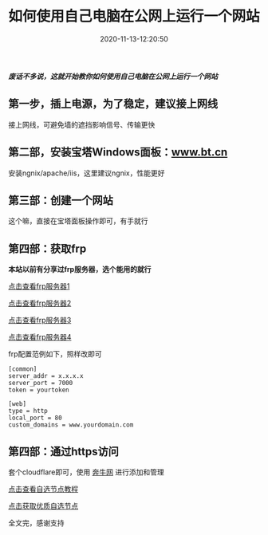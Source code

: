 ﻿---
layout: post
title:  "如何使用自己电脑在公网上运行一个网站"
date:   2020-11-13-12:20:50
categories: ML
tags: Margin
excerpt: 如何使用自己电脑在公网上运行一个网站
mathjax: true
---
***废话不多说，这就开始教你如何使用自己电脑在公网上运行一个网站***
## 第一步，插上电源，为了稳定，建议接上网线

接上网线，可避免墙的遮挡影响信号、传输更快

## 第二部，安装宝塔Windows面板：www.bt.cn

安装ngnix/apache/iis，这里建议ngnix，性能更好

## 第三部：创建一个网站

这个嘛，直接在宝塔面板操作即可，有手就行

## 第四部：获取frp


**本站以前有分享过frp服务器，选个能用的就行**


[点击查看frp服务器1](https://hblog.cf/2020/10/04/Frp%E6%9C%8D%E5%8A%A1%E5%99%A8%E5%88%86%E4%BA%AB(1)/)

[点击查看frp服务器2](https://hblog.cf/2020/10/18/frp%E6%9C%8D%E5%8A%A1%E5%99%A8%E5%88%86%E4%BA%AB(2)/)

[点击查看frp服务器3](https://hblog.cf/2020/10/21/frp%E6%9C%8D%E5%8A%A1%E5%99%A8%E5%88%86%E4%BA%AB(3)/)

[点击查看frp服务器4](https://hblog.cf/2020/10/22/%E5%88%86%E4%BA%AB%E7%AC%AC%E5%9B%9B%E5%8F%B0frp%E6%9C%8D%E5%8A%A1%E5%99%A8/)

frp配置范例如下，照样改即可

```
[common]
server_addr = x.x.x.x
server_port = 7000
token = yourtoken

[web]
type = http
local_port = 80
custom_domains = www.yourdomain.com
```

## 第四部：通过https访问

套个cloudflare即可，使用 [奔牛网](http://cdn.bnxb.com) 进行添加和管理

[点击查看自选节点教程](https://hblog.cf/2020/07/30/CloudFlare%E8%8A%82%E7%82%B9%E6%9B%B4%E6%94%B9%E6%96%B9%E6%B3%95/)

[点击获取优质自选节点](https://hblog.cf/2020/10/01/cloudflare%E4%BC%98%E8%B4%A8%E8%8A%82%E7%82%B9/)

全文完，感谢支持
